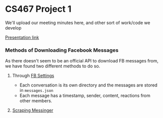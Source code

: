 CS467 Project 1
===============

We'll upload our meeting minutes here, and other sort of work/code we develop

[Presentation link](https://docs.google.com/presentation/d/1Oibjgl0EAXBdimj2uKEa8znpXydmDb2pbVCbwte87RY/edit?usp=sharing)
### Methods of Downloading Facebook Messages

As there doesn't seem to be an official API to download FB messages from, we have found 
two different methods to do so.

1) Through [FB Settings](https://www.facebook.com/settings?tab=your_facebook_information)
    * Each conversation is its own directory and the messages are stored in `messages.json`
    * Each message has a timestamp, sender, content, reactions from other members.

2) [Scraping Messinger](https://github.com/ownaginatious/fbchat-archive-parser)

